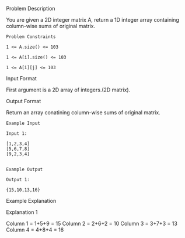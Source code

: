 Problem Description

You are given a 2D integer matrix A, return a 1D integer array containing column-wise sums of original matrix.


    
    Problem Constraints
    
    1 <= A.size() <= 103
    
    1 <= A[i].size() <= 103
    
    1 <= A[i][j] <= 103



Input Format

First argument is a 2D array of integers.(2D matrix).



Output Format

Return an array conatining column-wise sums of original matrix.


    
    Example Input
    
    Input 1:
    
    [1,2,3,4]
    [5,6,7,8]
    [9,2,3,4]
    
    
    Example Output
    
    Output 1:
    
    {15,10,13,16}


Example Explanation

Explanation 1


Column 1 = 1+5+9 = 15
Column 2 = 2+6+2 = 10
Column 3 = 3+7+3 = 13
Column 4 = 4+8+4 = 16